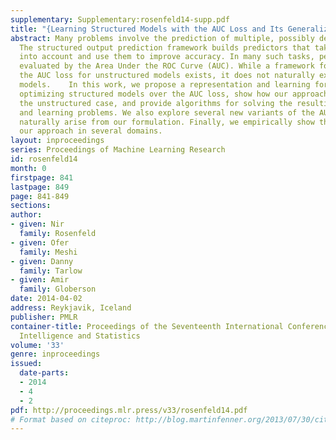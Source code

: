 ```yaml
---
supplementary: Supplementary:rosenfeld14-supp.pdf
title: "{Learning Structured Models with the AUC Loss and Its Generalizations}"
abstract: Many problems involve the prediction of multiple, possibly dependent labels.
  The structured output prediction framework builds predictors that take these dependencies
  into account and use them to improve accuracy. In many such tasks, performance is
  evaluated by the Area Under the ROC Curve (AUC). While a framework for optimizing
  the AUC loss for unstructured models exists, it does not naturally extend to structured
  models.    In this work, we propose a representation and learning formulation for
  optimizing structured models over the AUC loss, show how our approach generalizes
  the unstructured case, and provide algorithms for solving the resulting inference
  and learning problems. We also explore several new variants of the AUC measure which
  naturally arise from our formulation. Finally, we empirically show the utility of
  our approach in several domains.
layout: inproceedings
series: Proceedings of Machine Learning Research
id: rosenfeld14
month: 0
firstpage: 841
lastpage: 849
page: 841-849
sections: 
author:
- given: Nir
  family: Rosenfeld
- given: Ofer
  family: Meshi
- given: Danny
  family: Tarlow
- given: Amir
  family: Globerson
date: 2014-04-02
address: Reykjavik, Iceland
publisher: PMLR
container-title: Proceedings of the Seventeenth International Conference on Artificial
  Intelligence and Statistics
volume: '33'
genre: inproceedings
issued:
  date-parts:
  - 2014
  - 4
  - 2
pdf: http://proceedings.mlr.press/v33/rosenfeld14.pdf
# Format based on citeproc: http://blog.martinfenner.org/2013/07/30/citeproc-yaml-for-bibliographies/
---
```

